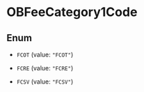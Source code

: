 

# OBFeeCategory1Code

## Enum


* `FCOT` (value: `"FCOT"`)

* `FCRE` (value: `"FCRE"`)

* `FCSV` (value: `"FCSV"`)



